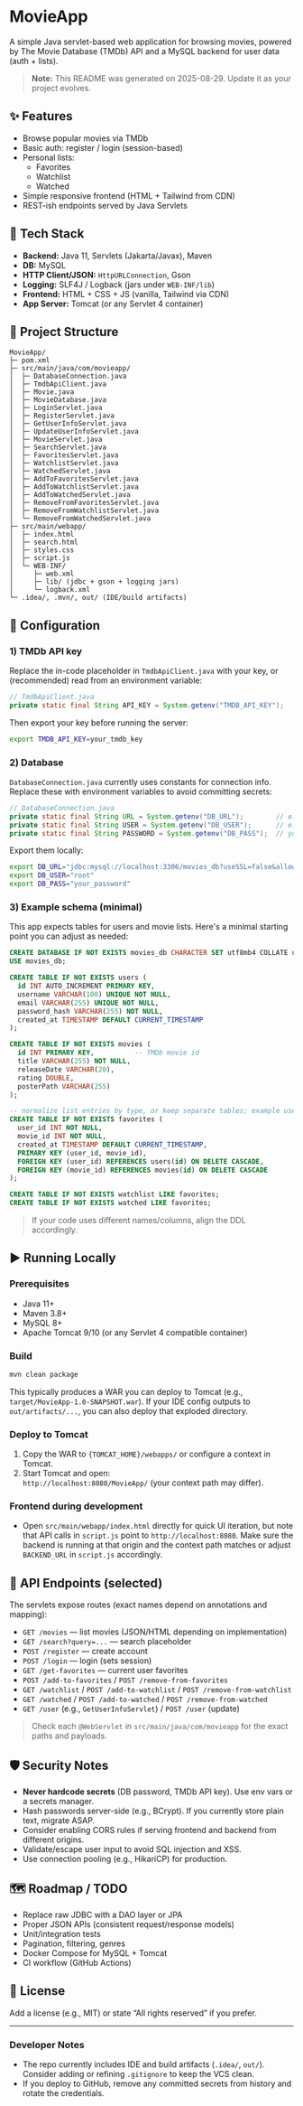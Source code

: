 # MovieApp

A simple Java servlet-based web application for browsing movies, powered by The Movie Database (TMDb) API and a MySQL backend for user data (auth + lists).

> **Note:** This README was generated on 2025-08-29. Update it as your project evolves.

## ✨ Features

- Browse popular movies via TMDb
- Basic auth: register / login (session-based)
- Personal lists:
  - Favorites
  - Watchlist
  - Watched
- Simple responsive frontend (HTML + Tailwind from CDN)
- REST-ish endpoints served by Java Servlets

## 🧱 Tech Stack

- **Backend:** Java 11, Servlets (Jakarta/Javax), Maven
- **DB:** MySQL
- **HTTP Client/JSON:** `HttpURLConnection`, Gson
- **Logging:** SLF4J / Logback (jars under `WEB-INF/lib`)
- **Frontend:** HTML + CSS + JS (vanilla, Tailwind via CDN)
- **App Server:** Tomcat (or any Servlet 4 container)

## 📂 Project Structure

```
MovieApp/
├─ pom.xml
├─ src/main/java/com/movieapp/
│  ├─ DatabaseConnection.java
│  ├─ TmdbApiClient.java
│  ├─ Movie.java
│  ├─ MovieDatabase.java
│  ├─ LoginServlet.java
│  ├─ RegisterServlet.java
│  ├─ GetUserInfoServlet.java
│  ├─ UpdateUserInfoServlet.java
│  ├─ MovieServlet.java
│  ├─ SearchServlet.java
│  ├─ FavoritesServlet.java
│  ├─ WatchlistServlet.java
│  ├─ WatchedServlet.java
│  ├─ AddToFavoritesServlet.java
│  ├─ AddToWatchlistServlet.java
│  ├─ AddToWatchedServlet.java
│  ├─ RemoveFromFavoritesServlet.java
│  ├─ RemoveFromWatchlistServlet.java
│  └─ RemoveFromWatchedServlet.java
├─ src/main/webapp/
│  ├─ index.html
│  ├─ search.html
│  ├─ styles.css
│  ├─ script.js
│  └─ WEB-INF/
│     ├─ web.xml
│     ├─ lib/ (jdbc + gson + logging jars)
│     └─ logback.xml
└─ .idea/, .mvn/, out/ (IDE/build artifacts)
```

## 🔧 Configuration

### 1) TMDb API key

Replace the in-code placeholder in `TmdbApiClient.java` with your key, or (recommended) read from an environment variable:

```java
// TmdbApiClient.java
private static final String API_KEY = System.getenv("TMDB_API_KEY");
```

Then export your key before running the server:

```bash
export TMDB_API_KEY=your_tmdb_key
```

### 2) Database

`DatabaseConnection.java` currently uses constants for connection info. Replace these with environment variables to avoid committing secrets:

```java
// DatabaseConnection.java
private static final String URL = System.getenv("DB_URL");        // e.g. jdbc:mysql://localhost:3306/movies_db
private static final String USER = System.getenv("DB_USER");      // e.g. root
private static final String PASSWORD = System.getenv("DB_PASS");  // your password
```

Export them locally:

```bash
export DB_URL="jdbc:mysql://localhost:3306/movies_db?useSSL=false&allowPublicKeyRetrieval=true&serverTimezone=UTC"
export DB_USER="root"
export DB_PASS="your_password"
```

### 3) Example schema (minimal)

This app expects tables for users and movie lists. Here's a minimal starting point you can adjust as needed:

```sql
CREATE DATABASE IF NOT EXISTS movies_db CHARACTER SET utf8mb4 COLLATE utf8mb4_unicode_ci;
USE movies_db;

CREATE TABLE IF NOT EXISTS users (
  id INT AUTO_INCREMENT PRIMARY KEY,
  username VARCHAR(100) UNIQUE NOT NULL,
  email VARCHAR(255) UNIQUE NOT NULL,
  password_hash VARCHAR(255) NOT NULL,
  created_at TIMESTAMP DEFAULT CURRENT_TIMESTAMP
);

CREATE TABLE IF NOT EXISTS movies (
  id INT PRIMARY KEY,          -- TMDb movie id
  title VARCHAR(255) NOT NULL,
  releaseDate VARCHAR(20),
  rating DOUBLE,
  posterPath VARCHAR(255)
);

-- normalize list entries by type, or keep separate tables; example uses separate tables:
CREATE TABLE IF NOT EXISTS favorites (
  user_id INT NOT NULL,
  movie_id INT NOT NULL,
  created_at TIMESTAMP DEFAULT CURRENT_TIMESTAMP,
  PRIMARY KEY (user_id, movie_id),
  FOREIGN KEY (user_id) REFERENCES users(id) ON DELETE CASCADE,
  FOREIGN KEY (movie_id) REFERENCES movies(id) ON DELETE CASCADE
);

CREATE TABLE IF NOT EXISTS watchlist LIKE favorites;
CREATE TABLE IF NOT EXISTS watched LIKE favorites;
```

> If your code uses different names/columns, align the DDL accordingly.

## ▶️ Running Locally

### Prerequisites

- Java 11+
- Maven 3.8+
- MySQL 8+
- Apache Tomcat 9/10 (or any Servlet 4 compatible container)

### Build

```bash
mvn clean package
```

This typically produces a WAR you can deploy to Tomcat (e.g., `target/MovieApp-1.0-SNAPSHOT.war`). If your IDE config outputs to `out/artifacts/...`, you can also deploy that exploded directory.

### Deploy to Tomcat

1. Copy the WAR to `{TOMCAT_HOME}/webapps/` or configure a context in Tomcat.
2. Start Tomcat and open:  
   `http://localhost:8080/MovieApp/` (your context path may differ).

### Frontend during development

- Open `src/main/webapp/index.html` directly for quick UI iteration, but note that API calls in `script.js` point to `http://localhost:8080`. Make sure the backend is running at that origin and the context path matches or adjust `BACKEND_URL` in `script.js` accordingly.

## 🔌 API Endpoints (selected)

The servlets expose routes (exact names depend on annotations and mapping):

- `GET /movies` — list movies (JSON/HTML depending on implementation)
- `GET /search?query=...` — search placeholder
- `POST /register` — create account
- `POST /login` — login (sets session)
- `GET /get-favorites` — current user favorites
- `POST /add-to-favorites` / `POST /remove-from-favorites`
- `GET /watchlist` / `POST /add-to-watchlist` / `POST /remove-from-watchlist`
- `GET /watched` / `POST /add-to-watched` / `POST /remove-from-watched`
- `GET /user` (e.g., `GetUserInfoServlet`) / `POST /user` (update)

> Check each `@WebServlet` in `src/main/java/com/movieapp` for the exact paths and payloads.

## 🛡️ Security Notes

- **Never hardcode secrets** (DB password, TMDb API key). Use env vars or a secrets manager.
- Hash passwords server-side (e.g., BCrypt). If you currently store plain text, migrate ASAP.
- Consider enabling CORS rules if serving frontend and backend from different origins.
- Validate/escape user input to avoid SQL injection and XSS.
- Use connection pooling (e.g., HikariCP) for production.

## 🗺️ Roadmap / TODO

- Replace raw JDBC with a DAO layer or JPA
- Proper JSON APIs (consistent request/response models)
- Unit/integration tests
- Pagination, filtering, genres
- Docker Compose for MySQL + Tomcat
- CI workflow (GitHub Actions)

## 📜 License

Add a license (e.g., MIT) or state “All rights reserved” if you prefer.

---

### Developer Notes

- The repo currently includes IDE and build artifacts (`.idea/`, `out/`). Consider adding or refining `.gitignore` to keep the VCS clean.
- If you deploy to GitHub, remove any committed secrets from history and rotate the credentials.
